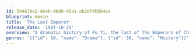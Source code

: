 ```yaml
---
id: 594670a2-de4b-46d0-95a1-eb26f4b5b4ea
blueprint: movie
title: 'The Last Emperor'
release_date: '1987-10-21'
overview: "A dramatic history of Pu Yi, the last of the Emperors of China, from his lofty birth and brief reign in the Forbidden City, the object of worship by half a billion people; through his abdication, his decline and dissolute lifestyle; his exploitation by the invading Japanese, and finally to his obscure existence as just another peasant worker in the People's Republic."
genres: '[{"id": 18, "name": "Drama"}, {"id": 36, "name": "History"}]'
---
```

